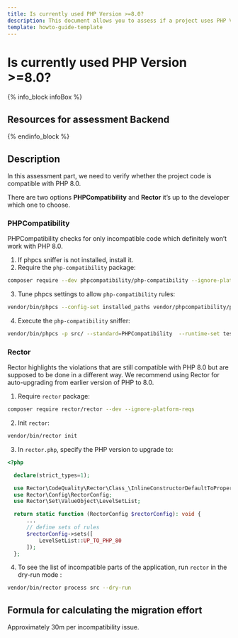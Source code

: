 ```yaml
---
title: Is currently used PHP Version >=8.0?
description: This document allows you to assess if a project uses PHP Version >=8.0.
template: howto-guide-template
---
```


# Is currently used PHP Version >=8.0?

{% info_block infoBox %}

## Resources for assessment Backend

{% endinfo_block %}

## Description

In this assessment part, we need to verify whether the project code is compatible with PHP 8.0.

There are two options **PHPCompatibility** and **Rector** it’s up to the developer which one to choose.

### PHPCompatibility

PHPCompatibility checks for only incompatible code which definitely won’t work with PHP 8.0.

1. If phpcs sniffer is not installed, install it.
2. Require the `php-compatibility` package:

```bash
composer require --dev phpcompatibility/php-compatibility --ignore-platform-reqs
```

3. Tune phpcs settings to allow `php-compatibility` rules:
```bash
vendor/bin/phpcs --config-set installed_paths vendor/phpcompatibility/php-compatibility
```

4. Execute the `php-compatibility` sniffer:

```bash
vendor/bin/phpcs -p src/ --standard=PHPCompatibility  --runtime-set testVersion 8.0
```

### Rector

Rector highlights the violations that are still compatible with PHP 8.0 but are supposed to be done in a different way. We recommend using Rector for auto-upgrading from earlier version of PHP to 8.0.

1. Require `rector` package:
```bash
composer require rector/rector --dev --ignore-platform-reqs
```

2. Init `rector`:

```bash
vendor/bin/rector init
```

3. In `rector.php`, specify the PHP version to upgrade to:
```php
<?php

  declare(strict_types=1);

  use Rector\CodeQuality\Rector\Class_\InlineConstructorDefaultToPropertyRector;
  use Rector\Config\RectorConfig;
  use Rector\Set\ValueObject\LevelSetList;

  return static function (RectorConfig $rectorConfig): void {
      ...
      // define sets of rules
      $rectorConfig->sets([
          LevelSetList::UP_TO_PHP_80
      ]);
  };
```

4. To see the list of incompatible parts of the application, run `rector` in the dry-run mode :

```bash
vendor/bin/rector process src --dry-run
```

## Formula for calculating the migration effort

Approximately 30m per incompatibility issue.
